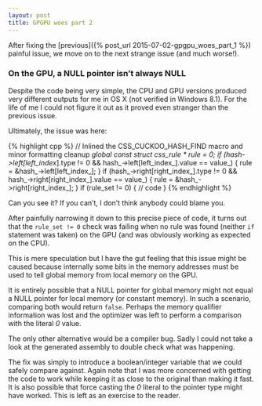 ```yaml
---
layout: post
title: GPGPU woes part 2
---
```

After fixing the [previous]({% post_url 2015-07-02-gpgpu_woes_part_1 %}) painful issue, we move on to the next strange issue (and much worse!).

### On the GPU, a NULL pointer isn’t always NULL

Despite the code being very simple, the CPU and GPU versions produced very different outputs for me in OS X (not verified in Windows 8.1). For the life of me I could not figure it out as it proved even stranger than the previous issue.

Ultimately, the issue was here:

{% highlight cpp %}
// Inlined the CSS_CUCKOO_HASH_FIND macro and minor formatting cleanup
__global const struct css_rule * rule = 0;
if (hash_->left[left_index_].type != 0 && hash_->left[left_index_].value == value_) {
    rule = &hash_->left[left_index_];
}
if (hash_->right[right_index_].type != 0 && hash_->right[right_index_].value == value_) {
    rule = &hash_->right[right_index_];
}
if (rule_set != 0) {
    // code
}
{% endhighlight %}

Can you see it? If you can’t, I don’t think anybody could blame you.

After painfully narrowing it down to this precise piece of code, it turns out that the `rule_set != 0` check was failing when no rule was found (neither `if` statement was taken) on the GPU (and was obviously working as expected on the CPU).

This is mere speculation but I have the gut feeling that this issue might be caused because internally some bits in the memory addresses must be used to tell global memory from local memory on the GPU.

It is entirely possible that a NULL pointer for global memory might not equal a NULL pointer for local memory (or constant memory). In such a scenario, comparing both would return `false`. Perhaps the memory qualifier information was lost and the optimizer was left to perform a comparison with the literal *0* value.

The only other alternative would be a compiler bug. Sadly I could not take a look at the generated assembly to double check what was happening.

The fix was simply to introduce a boolean/integer variable that we could safely compare against. Again note that I was more concerned with getting the code to work while keeping it as close to the original than making it fast. It is also possible that force casting the *0* literal to the pointer type might have worked. This is left as an exercise to the reader.
